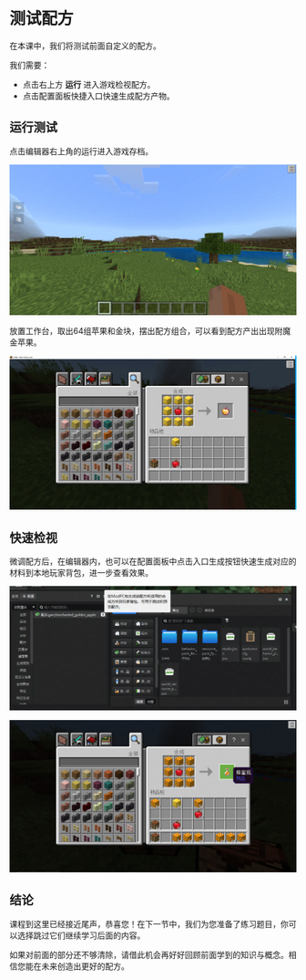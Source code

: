 # 测试配方

在本课中，我们将测试前面自定义的配方。

我们需要：

- 点击右上方 **运行** 进入游戏检视配方。
- 点击配置面板快捷入口快速生成配方产物。

## 运行测试

点击编辑器右上角的运行进入游戏存档。

![image-20240715201229493](./images/3_0.png)

放置工作台，取出64组苹果和金块，摆出配方组合，可以看到配方产出出现附魔金苹果。

![image-20240715201330091](./images/3_1.png)

## 快速检视

微调配方后，在编辑器内，也可以在配置面板中点击入口生成按钮快速生成对应的材料到本地玩家背包，进一步查看效果。

<img src="./images/3_2.png" alt="image-20240715201429627" style="zoom:110%;" />

![image-20240715202223498](./images/3_3.png)

## 结论

课程到这里已经接近尾声，恭喜您！在下一节中，我们为您准备了练习题目，你可以选择跳过它们继续学习后面的内容。

如果对前面的部分还不够清除，请借此机会再好好回顾前面学到的知识与概念。相信您能在未来创造出更好的配方。
